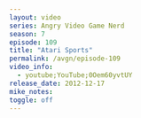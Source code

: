 ```yaml
---
layout: video
series: Angry Video Game Nerd
season: 7
episode: 109
title: "Atari Sports"
permalink: /avgn/episode-109
video_info:
  - youtube;YouTube;0Oem60yvtUY
release_date: 2012-12-17
mike_notes:
toggle: off
---
```

